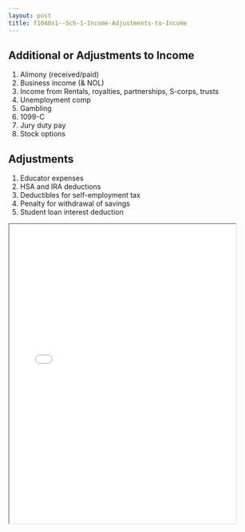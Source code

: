 ```yaml
---
layout: post
title: f1040s1--Sch-1-Income-Adjustments-to-Income
---
```


## Additional or Adjustments to Income 
1. Alimony (received/paid)
1. Business income (& NOL)
1. Income from Rentals, royalties, partnerships, S-corps, trusts 
1. Unemployment comp 
1. Gambling 
1. 1099-C 
1. Jury duty pay 
1. Stock options 

## Adjustments
1. Educator expenses 
1. HSA and IRA deductions 
1. Deductibles for self-employment tax 
1. Penalty for withdrawal of savings 
1. Student loan interest deduction 

<div class="pdf-container">
<iframe src="/ea/assets/pdfs/f1040s1--Sch-1-Income-Adjustments-to-Income.pdf" height="600" width="90%" allowFullScreen="true"></iframe>
</div>

